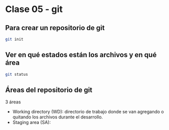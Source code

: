# Clase 05 - git

 ## Para crear un repositorio de git 

 ```sh
 git init
 ```

 ## Ver en qué estados están los archivos y en qué área

 ```sh
 git status
 ```

## Áreas del repositorio de git 

3 áreas

* Working directory (WD): directorio de trabajo donde se van agregando o quitando los archivos durante el desarrollo.
* Staging area (SA): 




